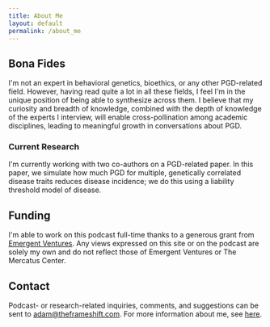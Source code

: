 ```yaml
---
title: About Me
layout: default
permalink: /about_me
---
```

## Bona Fides

I'm not an expert in behavioral genetics, bioethics, or any other PGD-related field. However, having read quite a lot in all these fields, I feel I'm in the unique position of being able to synthesize across them. I believe that my curiosity and breadth of knowledge, combined with the depth of knowledge of the experts I interview, will enable cross-pollination among academic disciplines, leading to meaningful growth in conversations about PGD.

### Current Research 

I'm currently working with two co-authors on a PGD-related paper. In this paper, we simulate how much PGD for multiple, genetically correlated disease traits reduces disease incidence; we do this using a liability threshold model of disease.

## Funding

I'm able to work on this podcast full-time thanks to a generous grant from [Emergent Ventures](https://www.mercatus.org/emergentventures). Any views expressed on this site or on the podcast are solely my own and do not reflect those of Emergent Ventures or The Mercatus Center. 

## Contact
Podcast- or research-related inquiries, comments, and suggestions can be sent to [adam@theframeshift.com](adam@theframeshift.com). For more information about me, see [here](https://adamlgreen.com/about/).
